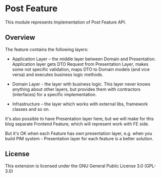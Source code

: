 # Post Feature

This module represents Implementation of Post Feature API.
 
## Overview
The feature contains the following layers:

- Application Layer – the middle layer between Domain and Presentation. Application layer gets 
DTO Request from Presentation Layer, makes some not specific validation, maps DTO to Domain models 
(and vice versa) and executes business logic methods.


- Domain Layer - the layer with business logic. This layer never knows anything about other layers, 
but provides them with contractors (interfaces) for a specific implementation.


- Infrastructure – the layer which works with external libs, framework classes and so on.


It's also possible to have Presentation layer here, but we will make for this blog separate Frontend Feature,
which will represent work with FE side.

But it's OK when each Feature has own presentation layer, e.g. when you build PIM system - Presentation layer
for each feature is a better solution.

## License
This extension is licensed under the GNU General Public License 3.0 (GPL-3.0)

